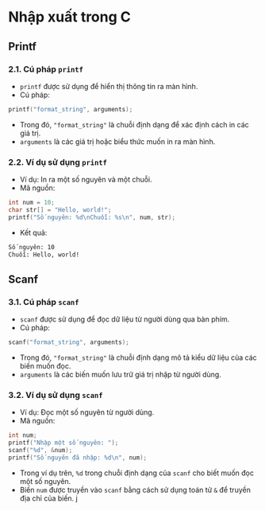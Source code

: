 # Nhập xuất trong C

## Printf

### 2.1. Cú pháp `printf`

- `printf` được sử dụng để hiển thị thông tin ra màn hình.
- Cú pháp:

```c
printf("format_string", arguments);
```

- Trong đó, `"format_string"` là chuỗi định dạng để xác định cách in các giá trị.
- `arguments` là các giá trị hoặc biểu thức muốn in ra màn hình.

### 2.2. Ví dụ sử dụng `printf`

- Ví dụ: In ra một số nguyên và một chuỗi.
- Mã nguồn:

```c
int num = 10;
char str[] = "Hello, world!";
printf("Số nguyên: %d\nChuỗi: %s\n", num, str);
```

- Kết quả:

```bash
Số nguyên: 10
Chuỗi: Hello, world!
```

## Scanf

### 3.1. Cú pháp `scanf`

- `scanf` được sử dụng để đọc dữ liệu từ người dùng qua bàn phím.
- Cú pháp:

```c
scanf("format_string", arguments);
```

- Trong đó, `"format_string"` là chuỗi định dạng mô tả kiểu dữ liệu của các biến muốn đọc.
- `arguments` là các biến muốn lưu trữ giá trị nhập từ người dùng.

### 3.2. Ví dụ sử dụng `scanf`

- Ví dụ: Đọc một số nguyên từ người dùng.
- Mã nguồn:

```c
int num;
printf("Nhập một số nguyên: ");
scanf("%d", &num);
printf("Số nguyên đã nhập: %d\n", num);
```

- Trong ví dụ trên, `%d` trong chuỗi định dạng của `scanf` cho biết muốn đọc một số nguyên.
- Biến `num` được truyền vào `scanf` bằng cách sử dụng toán tử `&` để truyền địa chỉ của biến.
j
